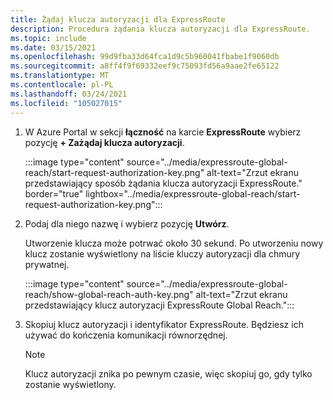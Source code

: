 ```yaml
---
title: Żądaj klucza autoryzacji dla ExpressRoute
description: Procedura żądania klucza autoryzacji dla ExpressRoute.
ms.topic: include
ms.date: 03/15/2021
ms.openlocfilehash: 99d9fba33d64fca1d9c5b960041fbabe1f9060db
ms.sourcegitcommit: a8ff4f9f69332eef9c75093fd56a9aae2fe65122
ms.translationtype: MT
ms.contentlocale: pl-PL
ms.lasthandoff: 03/24/2021
ms.locfileid: "105027015"
---
```

<!-- used in expressroute-global-reach-private-cloud.md and create-ipsec-tunnel.md -->

1. W Azure Portal w sekcji **łączność** na karcie **ExpressRoute** wybierz pozycję **+ Zażądaj klucza autoryzacji**. 

   :::image type="content" source="../media/expressroute-global-reach/start-request-authorization-key.png" alt-text="Zrzut ekranu przedstawiający sposób żądania klucza autoryzacji ExpressRoute." border="true" lightbox="../media/expressroute-global-reach/start-request-authorization-key.png":::

1. Podaj dla niego nazwę i wybierz pozycję **Utwórz**. 
      
   Utworzenie klucza może potrwać około 30 sekund. Po utworzeniu nowy klucz zostanie wyświetlony na liście kluczy autoryzacji dla chmury prywatnej.

   :::image type="content" source="../media/expressroute-global-reach/show-global-reach-auth-key.png" alt-text="Zrzut ekranu przedstawiający klucz autoryzacji ExpressRoute Global Reach.":::
  
1. Skopiuj klucz autoryzacji i identyfikator ExpressRoute. Będziesz ich używać do kończenia komunikacji równorzędnej.  

   > [!NOTE]
   > Klucz autoryzacji znika po pewnym czasie, więc skopiuj go, gdy tylko zostanie wyświetlony.